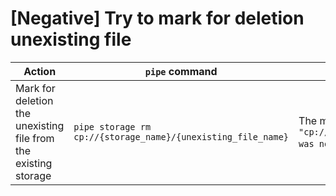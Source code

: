 # [Negative] Try to mark for deletion unexisting file

| Action | `pipe` command | Expected result |
|---|---|---|
| Mark for deletion the unexisting file from the existing storage | `pipe storage rm cp://{storage_name}/{unexisting_file_name}` | The message `Storage path "cp://{storage_name}/{unexisiting_file_name}" was not found` is displayed |
